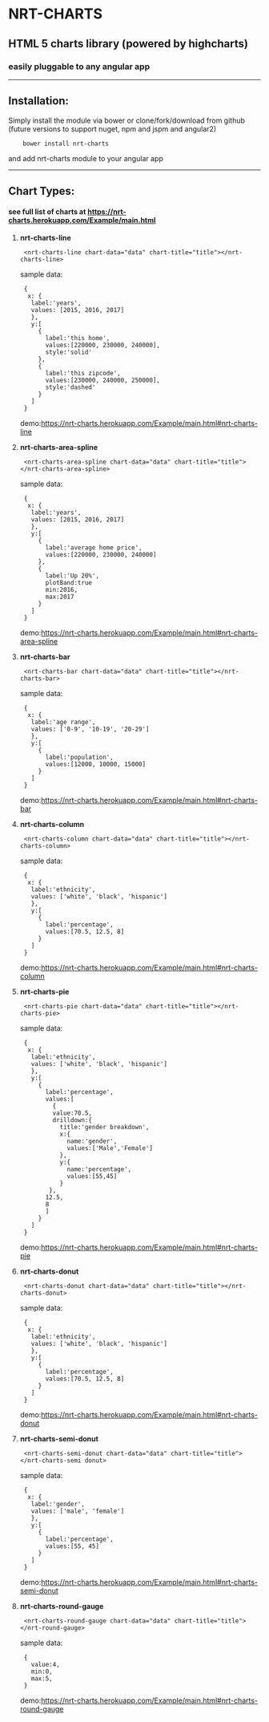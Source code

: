 # NRT-CHARTS
## HTML 5 charts library (powered by highcharts)
### easily pluggable to any angular app
---
## Installation:
Simply install the module via bower or clone/fork/download from github (future versions to support nuget, npm and jspm and angular2)

		bower install nrt-charts

and add nrt-charts module to your angular app

---

## Chart Types:
#### see full list of charts at https://nrt-charts.herokuapp.com/Example/main.html

1. **nrt-charts-line**

		<nrt-charts-line chart-data="data" chart-title="title"></nrt-charts-line>

	sample data:

		{
		 x: {
		  label:'years',
		  values: [2015, 2016, 2017]
		  },
		  y:[
		    {
		      label:'this home',
		      values:[220000, 230000, 240000],
		      style:'solid'
		    },
		    {
		      label:'this zipcode',
		      values:[230000, 240000, 250000],
		      style:'dashed'
		    }
		  ]
		}

	demo:https://nrt-charts.herokuapp.com/Example/main.html#nrt-charts-line

2. **nrt-charts-area-spline**

		<nrt-charts-area-spline chart-data="data" chart-title="title"></nrt-charts-area-spline>

	sample data:

		{
		 x: {
		  label:'years',
		  values: [2015, 2016, 2017]
		  },
		  y:[
		    {
		      label:'average home price',
		      values:[220000, 230000, 240000]
		    },
		    {
		      label:'Up 20%',
		      plotBand:true
		      min:2016,
		      max:2017
		    }
		  ]
		}

	demo:https://nrt-charts.herokuapp.com/Example/main.html#nrt-charts-area-spline

3. **nrt-charts-bar**

		<nrt-charts-bar chart-data="data" chart-title="title"></nrt-charts-bar>

	sample data:

		{
		 x: {
		  label:'age range',
		  values: ['0-9', '10-19', '20-29']
		  },
		  y:[
		    {
		      label:'population',
		      values:[12000, 10000, 15000]
		    }
		  ]
		}

	demo:https://nrt-charts.herokuapp.com/Example/main.html#nrt-charts-bar

4. **nrt-charts-column**

		<nrt-charts-column chart-data="data" chart-title="title"></nrt-charts-column>

	sample data:

		{
		 x: {
		  label:'ethnicity',
		  values: ['white', 'black', 'hispanic']
		  },
		  y:[
		    {
		      label:'percentage',
		      values:[70.5, 12.5, 8]
		    }
		  ]
		}

	demo:https://nrt-charts.herokuapp.com/Example/main.html#nrt-charts-column

5. **nrt-charts-pie**

		<nrt-charts-pie chart-data="data" chart-title="title"></nrt-charts-pie>

	sample data:

		{
		 x: {
		  label:'ethnicity',
		  values: ['white', 'black', 'hispanic']
		  },
		  y:[
		    {
		      label:'percentage',
		      values:[
		        {
		        value:70.5,
		        drilldown:{
		          title:'gender breakdown',
		          x:{
		            name:'gender',
		            values:['Male','Female']
		          },
		          y:{
		            name:'percentage',
		            values:[55,45]
		          }
		       },
		      12.5,
		      8
		      ]
		    }
		  ]
		}

	demo:https://nrt-charts.herokuapp.com/Example/main.html#nrt-charts-pie

6. **nrt-charts-donut**

		<nrt-charts-donut chart-data="data" chart-title="title"></nrt-charts-donut>

	sample data:

		{
		 x: {
		  label:'ethnicity',
		  values: ['white', 'black', 'hispanic']
		  },
		  y:[
		    {
		      label:'percentage',
		      values:[70.5, 12.5, 8]
		    }
		  ]
		}

	demo:https://nrt-charts.herokuapp.com/Example/main.html#nrt-charts-donut

7. **nrt-charts-semi-donut**

		<nrt-charts-semi-donut chart-data="data" chart-title="title"></nrt-charts-semi donut>

	sample data:

		{
		 x: {
		  label:'gender',
		  values: ['male', 'female']
		  },
		  y:[
		    {
		      label:'percentage',
		      values:[55, 45]
		    }
		  ]
		}

	demo:https://nrt-charts.herokuapp.com/Example/main.html#nrt-charts-semi-donut

8. **nrt-charts-round-gauge**

		<nrt-charts-round-gauge chart-data="data" chart-title="title"></nrt-round-gauge>

	sample data:

		{
		  value:4,
		  min:0,
		  max:5,
		}

	demo:https://nrt-charts.herokuapp.com/Example/main.html#nrt-charts-round-gauge
